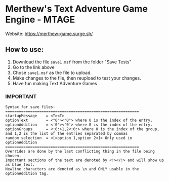 # Merthew's Text Adventure Game Engine - MTAGE

Website: https://merthew-game.surge.sh/

## How to use:

1. Download the file `save1.msf` from the folder "Save Tests"
2. Go to the link above
3. Chose `save1.msf` as the file to upload.
4. Make changes to the file, then reupload to test your changes.
5. Have fun making Text Adventure Games

### IMPORTANT

```
Syntax for save files:
===========================================================
startupMessage    = <T><T> 
optionText        = <"0"><"0"> where 0 is the index of the entry.
optionAddition    = <'0'><'0'> where 0 is the index of the entry.
optionGroups      = <:0:>1,2<:0:> where 0 is the index of the group, and 1,2 is the list of the entries separated by commas
random selection  = <[>option 1,option 2<]> Only used in optionAddition
===========================================================
Overrides are done by the last conflicting thing in the file being chosen.
Important sections of the text are denoted by <!></!> and will show up as blue text.
Newline characters are denoted as \n and ONLY usable in the optionAddition tag.
```
